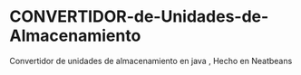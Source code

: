 # CONVERTIDOR-de-Unidades-de-Almacenamiento
Convertidor de unidades de almacenamiento en java , Hecho en Neatbeans
